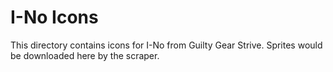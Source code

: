 # I-No Icons

This directory contains icons for I-No from Guilty Gear Strive.
Sprites would be downloaded here by the scraper.
